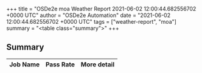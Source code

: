 +++
title = "OSDe2e moa Weather Report 2021-06-02 12:00:44.682556702 +0000 UTC"
author = "OSDe2e Automation"
date = "2021-06-02 12:00:44.682556702 +0000 UTC"
tags = ["weather-report", "moa"]
summary = "<table class=\"summary\"></table>"
+++
## Summary

| Job Name | Pass Rate | More detail |
|----------|-----------|-------------|



